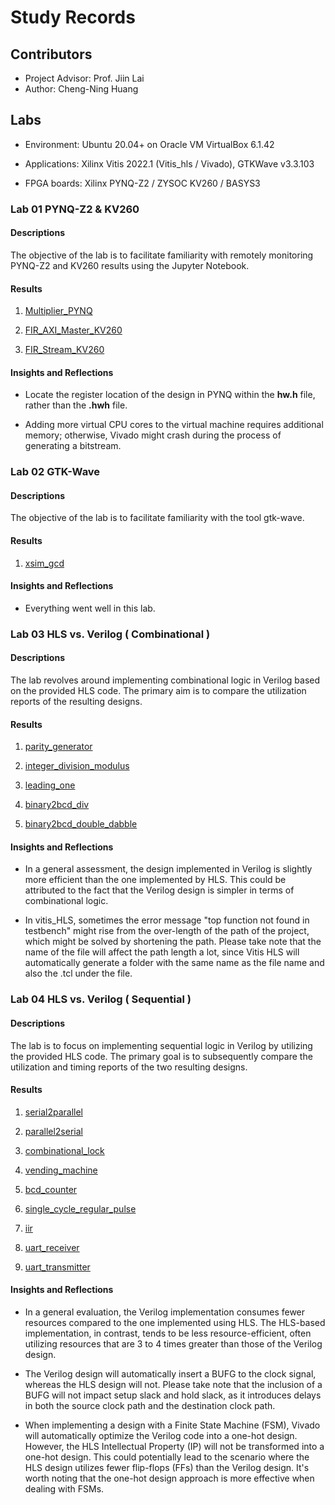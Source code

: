# Study Records

## Contributors

* Project Advisor: Prof. Jiin Lai
* Author: Cheng-Ning Huang

## Labs

* Environment: Ubuntu 20.04+ on Oracle VM VirtualBox 6.1.42

* Applications: Xilinx Vitis 2022.1 (Vitis_hls / Vivado), GTKWave v3.3.103

* FPGA boards: Xilinx PYNQ-Z2 / ZYSOC KV260 / BASYS3

### Lab 01 PYNQ-Z2 & KV260

#### Descriptions

The objective of the lab is to facilitate familiarity with remotely monitoring PYNQ-Z2 and KV260 results using the Jupyter Notebook.

#### Results

1. [Multiplier_PYNQ](/lab/lab1/Multiplier_PYNQ/Readme.md)

2. [FIR_AXI_Master_KV260](/lab/lab1/FIR_AXI_Master_KV260/Readme.md)

3. [FIR_Stream_KV260](/lab/lab1/FIR_Stream_KV260/Readme.md)

#### Insights and Reflections

* Locate the register location of the design in PYNQ within the **hw.h** file, rather than the **.hwh** file.

* Adding more virtual CPU cores to the virtual machine requires additional memory; otherwise, Vivado might crash during the process of generating a bitstream.

### Lab 02 GTK-Wave

#### Descriptions

The objective of the lab is to facilitate familiarity with the tool gtk-wave.

#### Results

1. [xsim_gcd](/lab/lab2/xsim_gcd/Readme.md)

#### Insights and Reflections

* Everything went well in this lab.

### Lab 03 HLS vs. Verilog ( Combinational )

#### Descriptions

The lab revolves around implementing combinational logic in Verilog based on the provided HLS code. The primary aim is to compare the utilization reports of the resulting designs.

#### Results

1. [parity_generator](/lab/lab3_combinational/parity_generator/Readme.md)

2. [integer_division_modulus](/lab/lab3_combinational/integer_division_modulus/Readme.md)

3. [leading_one](/lab/lab3_combinational/leading_one/Readme.md)

4. [binary2bcd_div](/lab/lab3_combinational/binary2bcd_div/Readme.md)

5. [binary2bcd_double_dabble](/lab/lab3_combinational/binary2bcd_double_dabble/Readme.md)

#### Insights and Reflections

* In a general assessment, the design implemented in Verilog is slightly more efficient than the one implemented by HLS. This could be attributed to the fact that the Verilog design is simpler in terms of combinational logic.

* In vitis_HLS, sometimes the error message "top function not found in testbench" might rise from the over-length of the path of the project, which might be solved by shortening the path. Please take note that the name of the file will affect the path length a lot, since Vitis HLS will automatically generate a folder with the same name as the file name and also the .tcl under the file.

### Lab 04 HLS vs. Verilog ( Sequential )

#### Descriptions

The lab is to focus on implementing sequential logic in Verilog by utilizing the provided HLS code. The primary goal is to subsequently compare the utilization and timing reports of the two resulting designs.

#### Results

1. [serial2parallel](/lab/lab4_sequential/serial2parallel/Readme.md)

2. [parallel2serial](/lab/lab4_sequential/parallel2serial/Readme.md)

3. [combinational_lock](/lab/lab4_sequential/combinational_lock/Readme.md)

4. [vending_machine](/lab/lab4_sequential/vending_machine/Readme.md)

5. [bcd_counter](/lab/lab4_sequential/bcd_counter/Readme.md)

6. [single_cycle_regular_pulse](/lab/lab4_sequential/single_cycle_regular_pulse/Readme.md)

7. [iir](/lab/lab4_sequential/iir/Readme.md)

8. [uart_receiver](/lab/lab4_sequential/uart_receiver/Readme.md)

9. [uart_transmitter](/lab/lab4_sequential/uart_transmitter/Readme.md)

#### Insights and Reflections

* In a general evaluation, the Verilog implementation consumes fewer resources compared to the one implemented using HLS. The HLS-based implementation, in contrast, tends to be less resource-efficient, often utilizing resources that are 3 to 4 times greater than those of the Verilog design.

* The Verilog design will automatically insert a BUFG to the clock signal, whereas the HLS design will not. Please take note that the inclusion of a BUFG will not impact setup slack and hold slack, as it introduces delays in both the source clock path and the destination clock path.

* When implementing a design with a Finite State Machine (FSM), Vivado will automatically optimize the Verilog code into a one-hot design. However, the HLS Intellectual Property (IP) will not be transformed into a one-hot design. This could potentially lead to the scenario where the HLS design utilizes fewer flip-flops (FFs) than the Verilog design. It's worth noting that the one-hot design approach is more effective when dealing with FSMs.
